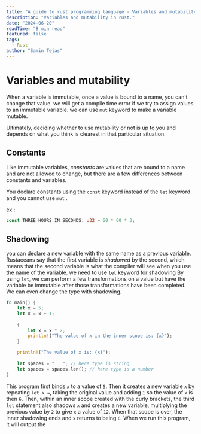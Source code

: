 ```yaml
---
title: "A guide to rust programming language - Variables and mutability"
description: "Variables and mutability in rust."
date: "2024-06-20"
readTime: "8 min read"
featured: false
tags:
  - Rust
author: "Samin Tejas"
---
```


# Variables and mutability

When a variable is immutable, once a value is bound to a name, you can’t change that value. we will get a compile time error if we try to assign values to an immutable variable. we can use `mut` keyword to make a variable mutable.

Ultimately, deciding whether to use mutability or not is up to you and depends on what you think is clearest in that particular situation.

## Constants

Like immutable variables, *constants* are values that are bound to a name and are not allowed to change, but there are a few differences between constants and variables.

You declare constants using the `const` keyword instead of the `let` keyword and you cannot use `mut` .

ex : 

```rust
const THREE_HOURS_IN_SECONDS: u32 = 60 * 60 * 3;
```

## Shadowing

you can declare a new variable with the same name as a previous variable. Rustaceans say that the first variable is *shadowed* by the second, which means that the second variable is what the compiler will see when you use the name of the variable. we need to use `let` keyword for shadowing By using `let`, we can perform a few transformations on a value but have the variable be immutable after those transformations have been completed. We can even change the type with shadowing.

```rust
fn main() {
    let x = 5;
    let x = x + 1;
    
    {
        let x = x * 2;
        println!("The value of x in the inner scope is: {x}");
    }

    println!("The value of x is: {x}");
    
    let spaces = "   "; // here type is string
    let spaces = spaces.len(); // here type is a number
}
```

This program first binds `x` to a value of `5`. Then it creates a new variable `x` by repeating `let x =`, taking the original value and adding `1` so the value of `x` is then `6`. Then, within an inner scope created with the curly brackets, the third `let` statement also shadows `x` and creates a new variable, multiplying the previous value by `2` to give `x` a value of `12`. When that scope is over, the inner shadowing ends and `x` returns to being `6`. When we run this program, it will output the